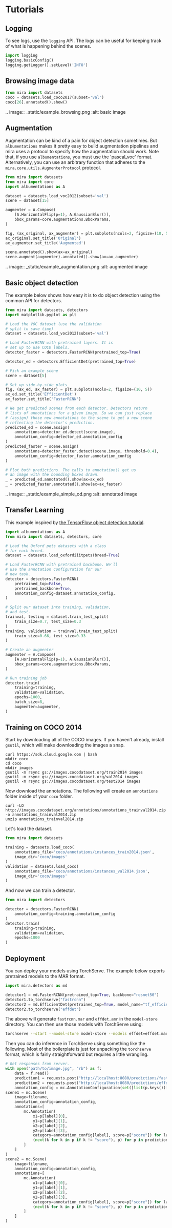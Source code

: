 # Tutorials

## Logging

To see logs, use the `logging` API. The logs can be
useful for keeping track of what is happening behind
the scenes.

```python
import logging
logging.basicConfig()
logging.getLogger().setLevel('INFO')
```

## Browsing image data

```python
from mira import datasets
coco = datasets.load_coco2017(subset='val')
coco[26].annotated().show()
```

.. image:: _static/example_browsing.png
    :alt: basic image

## Augmentation

Augmentation can be kind of a pain for
object detection sometimes. But `albumentations`
makes it pretty easy to build augmentation pipelines
and mira uses a protocol to specify how the augmentation
should work. Note that, if you use `albumentations`, you
must use the 'pascal_voc' format. Alternatively, you can use
an arbitrary function that adheres to the `mira.core.utils.AugmenterProtocol`
protocol.

```python
from mira import datasets
from mira import core
import albumentations as A

dataset = datasets.load_voc2012(subset='val')
scene = dataset[15]

augmenter = A.Compose(
    [A.HorizontalFlip(p=1), A.GaussianBlur()],
    bbox_params=core.augmentations.BboxParams,
)

fig, (ax_original, ax_augmenter) = plt.subplots(ncols=2, figsize=(10, 5))
ax_original.set_title('Original')
ax_augmenter.set_title('Augmented')

scene.annotated().show(ax=ax_original)
scene.augment(augmenter).annotated().show(ax=ax_augmenter)
```

.. image:: _static/example_augmentation.png
    :alt: augmented image

## Basic object detection

The example below shows how easy it is to
do object detection using the common API
for detectors.

```python
from mira import datasets, detectors
import matplotlib.pyplot as plt

# Load the VOC dataset (use the validation
# split to save time)
dataset = datasets.load_voc2012(subset='val')

# Load FasterRCNN with pretrained layers. It is
# set up to use COCO labels.
detector_faster = detectors.FasterRCNN(pretrained_top=True)

detector_ed = detectors.EfficientDet(pretrained_top=True)

# Pick an example scene
scene = dataset[5]

# Set up side-by-side plots
fig, (ax_ed, ax_faster) = plt.subplots(ncols=2, figsize=(10, 5))
ax_ed.set_title('EfficientDet')
ax_faster.set_title('FasterRCNN')

# We get predicted scenes from each detector. Detectors return
# lists of annotations for a given image. So we can just replace
# (assign) those new annotations to the scene to get a new scene
# reflecting the detector's prediction.
predicted_ed = scene.assign(
    annotations=detector_ed.detect(scene.image),
    annotation_config=detector_ed.annotation_config
)
predicted_faster = scene.assign(
    annotations=detector_faster.detect(scene.image, threshold=0.4),
    annotation_config=detector_faster.annotation_config
)

# Plot both predictions. The calls to annotation() get us
# an image with the bounding boxes drawn.
_ = predicted_ed.annotated().show(ax=ax_ed)
_ = predicted_faster.annotated().show(ax=ax_faster)
```

.. image:: _static/example_simple_od.png
    :alt: annotated image

## Transfer Learning
This example inspired by [the TensorFlow object detection tutorial](https://github.com/tensorflow/models/blob/master/research/object_detection/g3doc/running_pets.md).

```python
import albumentations as A
from mira import datasets, detectors, core

# Load the Oxford pets datasets with a class
# for each breed.
dataset = datasets.load_oxfordiiitpets(breed=True)

# Load FasterRCNN with pretrained backbone. We'll
# use the annotation configuration for our
# new task.
detector = detectors.FasterRCNN(
    pretrained_top=False,
    pretrained_backbone=True,
    annotation_config=dataset.annotation_config,
)

# Split our dataset into training, validation,
# and test.
trainval, testing = dataset.train_test_split(
    train_size=0.7, test_size=0.3
)
training, validation = trainval.train_test_split(
    train_size=0.66, test_size=0.33
)

# Create an augmenter
augmenter = A.Compose(
    [A.HorizontalFlip(p=1), A.GaussianBlur()],
    bbox_params=core.augmentations.BboxParams,
)

# Run training job
detector.train(
    training=training,
    validation=validation,
    epochs=1000,
    batch_size=8,
    augmenter=augmenter,
)
```

## Training on COCO 2014

Start by downloading all of the COCO images. If you haven't already, install `gsutil`, which will make downloading the images a snap.

```shell
curl https://sdk.cloud.google.com | bash
mkdir coco
cd coco
mkdir images
gsutil -m rsync gs://images.cocodataset.org/train2014 images
gsutil -m rsync gs://images.cocodataset.org/val2014 images
gsutil -m rsync gs://images.cocodataset.org/test2014 images
```

Now download the annotations. The following will create an `annotations` folder inside of your `coco` folder.
```shell
curl -LO  http://images.cocodataset.org/annotations/annotations_trainval2014.zip -o annotations_trainval2014.zip
unzip annotations_trainval2014.zip
```

Let's load the dataset.

```python
from mira import datasets

training = datasets.load_coco(
    annotations_file='coco/annotations/instances_train2014.json',
    image_dir='coco/images'
)
validation = datasets.load_coco(
    annotations_file='coco/annotations/instances_val2014.json',
    image_dir='coco/images'
)
```

And now we can train a detector.

```python
from mira import detectors

detector = detectors.FasterRCNN(
    annotation_config=training.annotation_config
)
detector.train(
    training=training,
    validation=validation,
    epochs=1000
)
```

## Deployment
You can deploy your models using TorchServe. The example below exports pretrained models to the MAR format.

```python
import mira.detectors as md

detector1 = md.FasterRCNN(pretrained_top=True, backbone="resnet50")
detector1.to_torchserve("fastrcnn")
detector2 = md.EfficientDet(pretrained_top=True, model_name="tf_efficientdet_d0")
detector2.to_torchserve("effdet")
```

The above will generate `fastrcnn.mar` and `effdet.amr` in the `model-store` directory. You can then use those models with TorchServe using:

```bash
torchserve --start --model-store model-store --models effdet=effdet.mar,fastrcnn=fastrcnn.mar
```

Then you can do inference in TorchServe using something like the following. Most of the boilerplate is just for unpacking the `torchserve` format, which is fairly straightforward but requires a little wrangling.

```python
# Get responses from server.
with open("path/to/image.jpg", "rb") as f:
    data = f.read()
    prediction1 = requests.post("http://localhost:8080/predictions/fastrcnn", data=data).json()
    prediction2 = requests.post("http://localhost:8080/predictions/effdet", data=data).json()
    annotation_config = mc.AnnotationConfiguration(set([list(p.keys())[0] for p in prediction1 + prediction2]))
scene1 = mc.Scene(
    image=filename,
    annotation_config=annotation_config,
    annotations=[
        mc.Annotation(
            x1=p[label][0],
            y1=p[label][1],
            x2=p[label][2],
            y2=p[label][3],
            category=annotation_config[label], score=p["score"]) for label, p in [
            (next(k for k in p if k != "score"), p) for p in prediction1
        ]
    ]
)
scene2 = mc.Scene(
    image=filename,
    annotation_config=annotation_config,
    annotations=[
        mc.Annotation(
            x1=p[label][0],
            y1=p[label][1],
            x2=p[label][2],
            y2=p[label][3],
            category=annotation_config[label], score=p["score"]) for label, p in [
            (next(k for k in p if k != "score"), p) for p in prediction2
        ]
    ]
)
```